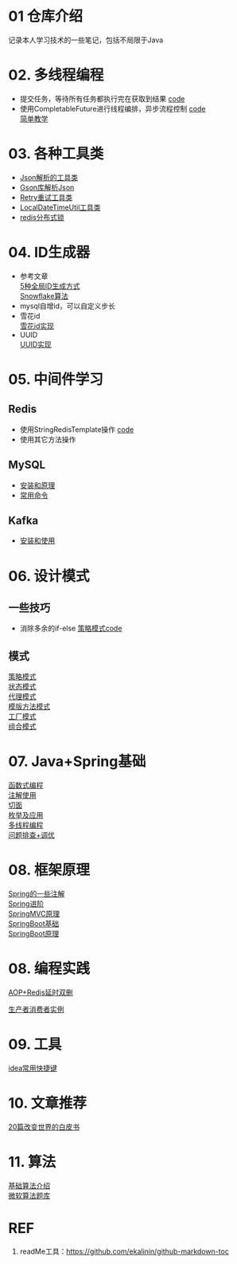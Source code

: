 # 01 仓库介绍
记录本人学习技术的一些笔记，包括不局限于Java

# 02. 多线程编程
* 提交任务，等待所有任务都执行完在获取到结果 [code](basicTech/src/main/java/com/java/study/multithread/ThreadPoolTest.java)
* 使用CompletableFuture进行线程编排，异步流程控制 [code](basicTech/src/main/java/com/java/study/multithread/CompletableFutureTest.java)
   <br> [简单教学](https://www.liaoxuefeng.com/wiki/1252599548343744/1306581182447650)

# 03. 各种工具类
* [Json解析的工具类](basicTech/src/main/java/com/java/study/utils/JsonUtil.java)
* [Gson库解析Json](basicTech/src/main/java/com/java/study/utils/GsonUtil.java)
* [Retry重试工具类](basicTech/src/main/java/com/java/study/utils/RetryUtil.java)
* [LocalDateTimeUtil工具类](basicTech/src/main/java/com/java/study/utils/LocalDateTimeUtil.java)
* [redis分布式锁](basicTech/src/main/java/com/java/study/middleware/redis/RedisLockService.java)

# 04. ID生成器
* 参考文章<br>
 [5种全局ID生成方式](https://cloud.tencent.com/developer/article/1884037) <br>
 [Snowflake算法](https://pdai.tech/md/algorithm/alg-domain-id-snowflake.html)
* mysql自增id，可以自定义步长
* 雪花id <br>
  [雪花id实现](basicTech/src/main/java/com/java/study/idGenerator/snowFlake/SnowflakeIdGenerator.java)
* UUID <br>
  [UUID实现](basicTech/src/main/java/com/java/study/idGenerator/snowFlake/UuidGenerator.java)

# 05. 中间件学习

## Redis
 * 使用StringRedisTemplate操作 [code](basicTech/src/main/java/com/java/study/middleware/redis/RedisClient.java)
 * 使用其它方法操作

## MySQL

* [安装和原理](notes/src/main/resources/mysql/intro.md)
* [常用命令](notes/src/main/resources/mysql/cmd.md)

## Kafka

* [安装和使用](notes/src/main/resources/kafka/install.md)

# 06. 设计模式
## 一些技巧
  * 消除多余的if-else [策略模式code](basicTech/src/main/java/com/java/study/designpattern/somtech/OptStrategyContext.java)

## 模式
[策略模式](notes/src/main/resources/desiginpattern/strategy.md) <br>
[状态模式](notes/src/main/resources/desiginpattern/state.md) <br>
[代理模式](notes/src/main/resources/desiginpattern/proxy.md) <br>
[模版方法模式](notes/src/main/resources/desiginpattern/template.md) <br>
[工厂模式](notes/src/main/resources/desiginpattern/factory.md) <br>
[组合模式](notes/src/main/resources/desiginpattern/composition.md) <br>


# 07. Java+Spring基础
[函数式编程](basicTech/src/main/java/com/java/study/basic/FunctionProgrammer.java) <br>
[注解使用](notes/src/main/resources/javaCore/annotation.md) <br>
[切面](notes/src/main/resources/javaCore/aspect.md) <br>
[枚举及应用](notes/src/main/resources/javaCore/enum.md) <br>
[多线程编程](notes/src/main/resources/javaCore/multithread.md) <br>
[问题排查+调优](notes/src/main/resources/javaCore/fixQuestion.md) <br>

# 08. 框架原理
[Spring的一些注解](notes/src/main/resources/framework/spring/springannotation.md) <br>
[Spring进阶](notes/src/main/resources/framework/spring/springadvance.md) <br>
[SpringMVC原理](notes/src/main/resources/framework/springmvc/basicmvc.md) <br>
[SpringBoot基础](notes/src/main/resources/framework/springboot/basicboot.md) <br>
[SpringBoot原理](notes/src/main/resources/framework/springboot/bootAdvance.md) <br>

# 08. 编程实践
[AOP+Redis延时双删](notes/src/main/resources/exp/aopredisdelay.md) <br>

[生产者消费者实例](basicTech/src/main/java/com/java/study/idGenerator/snowFlake/IdGenerator.java)

# 09. 工具
[idea常用快捷键](notes/src/main/resources/tool/ideashotkey.md)

# 10. 文章推荐
[20篇改变世界的白皮书](notes/src/main/resources/paper/20paper.md)

# 11. 算法
[基础算法介绍](notes/src/main/resources/algorithm/intro.md) <br>
[微软算法题库](notes/src/main/resources/algorithm/microsoft.md)


# REF
1. readMe工具：https://github.com/ekalinin/github-markdown-toc

